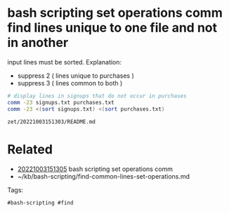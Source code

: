 # bash scripting set operations comm find lines unique to one file and not in another
input lines must be sorted.
Explanation:
- suppress 2 ( lines unique to purchases )
- suppress 3 ( lines common to both )
```bash
# display lines in signups that do not occur in purchases
comm -23 signups.txt purchases.txt
comm -23 <(sort signups.txt) <(sort purchases.txt)
```

` zet/20221003151303/README.md `

# Related

- [20221003151305](/zet/20221003151305/README.md) bash scripting set operations comm
- ~/kb/bash-scripting/find-common-lines-set-operations.md

Tags:

    #bash-scripting #find 
